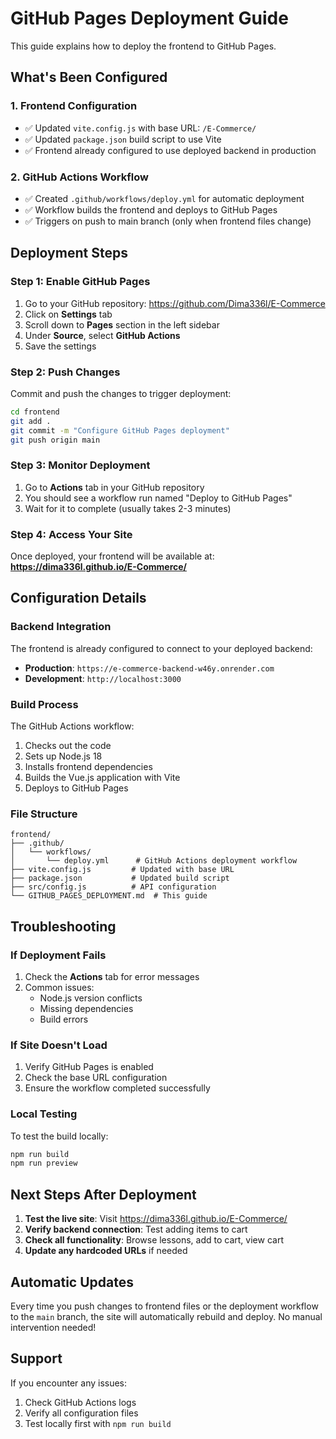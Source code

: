 # GitHub Pages Deployment Guide

This guide explains how to deploy the frontend to GitHub Pages.

## What's Been Configured

### 1. Frontend Configuration
- ✅ Updated `vite.config.js` with base URL: `/E-Commerce/`
- ✅ Updated `package.json` build script to use Vite
- ✅ Frontend already configured to use deployed backend in production

### 2. GitHub Actions Workflow
- ✅ Created `.github/workflows/deploy.yml` for automatic deployment
- ✅ Workflow builds the frontend and deploys to GitHub Pages
- ✅ Triggers on push to main branch (only when frontend files change)

## Deployment Steps

### Step 1: Enable GitHub Pages
1. Go to your GitHub repository: https://github.com/Dima336l/E-Commerce
2. Click on **Settings** tab
3. Scroll down to **Pages** section in the left sidebar
4. Under **Source**, select **GitHub Actions**
5. Save the settings

### Step 2: Push Changes
Commit and push the changes to trigger deployment:

```bash
cd frontend
git add .
git commit -m "Configure GitHub Pages deployment"
git push origin main
```

### Step 3: Monitor Deployment
1. Go to **Actions** tab in your GitHub repository
2. You should see a workflow run named "Deploy to GitHub Pages"
3. Wait for it to complete (usually takes 2-3 minutes)

### Step 4: Access Your Site
Once deployed, your frontend will be available at:
**https://dima336l.github.io/E-Commerce/**

## Configuration Details

### Backend Integration
The frontend is already configured to connect to your deployed backend:
- **Production**: `https://e-commerce-backend-w46y.onrender.com`
- **Development**: `http://localhost:3000`

### Build Process
The GitHub Actions workflow:
1. Checks out the code
2. Sets up Node.js 18
3. Installs frontend dependencies
4. Builds the Vue.js application with Vite
5. Deploys to GitHub Pages

### File Structure
```
frontend/
├── .github/
│   └── workflows/
│       └── deploy.yml      # GitHub Actions deployment workflow
├── vite.config.js         # Updated with base URL
├── package.json           # Updated build script
├── src/config.js          # API configuration
└── GITHUB_PAGES_DEPLOYMENT.md  # This guide
```

## Troubleshooting

### If Deployment Fails
1. Check the **Actions** tab for error messages
2. Common issues:
   - Node.js version conflicts
   - Missing dependencies
   - Build errors

### If Site Doesn't Load
1. Verify GitHub Pages is enabled
2. Check the base URL configuration
3. Ensure the workflow completed successfully

### Local Testing
To test the build locally:
```bash
npm run build
npm run preview
```

## Next Steps After Deployment

1. **Test the live site**: Visit https://dima336l.github.io/E-Commerce/
2. **Verify backend connection**: Test adding items to cart
3. **Check all functionality**: Browse lessons, add to cart, view cart
4. **Update any hardcoded URLs** if needed

## Automatic Updates

Every time you push changes to frontend files or the deployment workflow to the `main` branch, the site will automatically rebuild and deploy. No manual intervention needed!

## Support

If you encounter any issues:
1. Check GitHub Actions logs
2. Verify all configuration files
3. Test locally first with `npm run build`
